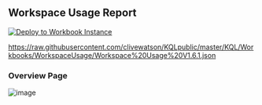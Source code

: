 ## Workspace Usage Report

[![Deploy to Workbook Instance](https://aka.ms/deploytoazurebutton)](https://portal.azure.com/#create/Microsoft.Template/uri/https%3A%2Fraw.githubusercontent.com/clivewatson/KQLpublic/master/KQL/Workbooks/WorkspaceUsage/Workspace%20Usage%20V1.6.1.json)

https://raw.githubusercontent.com/clivewatson/KQLpublic/master/KQL/Workbooks/WorkspaceUsage/Workspace%20Usage%20V1.6.1.json

### Overview Page

![image](https://user-images.githubusercontent.com/19288031/185126950-a43e42ca-8b19-4393-b2f5-fdbfc65b169d.png)
